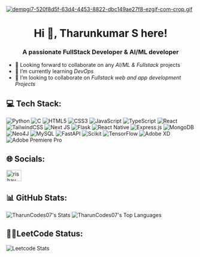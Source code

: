 [![dempgi7-520f8d5f-63d4-4453-8822-dbc149ae27f8-ezgif-com-crop.gif](https://i.postimg.cc/fTLZbKdX/dempgi7-520f8d5f-63d4-4453-8822-dbc149ae27f8-ezgif-com-crop.gif)](https://postimg.cc/s1tb65wD)
<h1 align="center">Hi 👋,  Tharunkumar S here!</h1>

<h3 align="center">A passionate FullStack Developer & AI/ML developer</h3>

- 🔭 Looking forward to collaborate on any *AI/ML & Fullstack* projects
- 🌱 I’m currently learning *DevOps*
- 👯 I’m looking to collaborate on *Fullstack web and app development Projects*


## 💻 Tech Stack:

![Python](https://img.shields.io/badge/python-3670A0?style=for-the-badge&logo=python&logoColor=ffdd54) ![C](https://img.shields.io/badge/c-%2300599C.svg?style=for-the-badge&logo=c&logoColor=white) ![HTML5](https://img.shields.io/badge/html5-%23E34F26.svg?style=for-the-badge&logo=html5&logoColor=white) ![CSS3](https://img.shields.io/badge/css3-%231572B6.svg?style=for-the-badge&logo=css3&logoColor=white) ![JavaScript](https://img.shields.io/badge/javascript-%23323330.svg?style=for-the-badge&logo=javascript&logoColor=%23F7DF1E) ![TypeScript](https://img.shields.io/badge/TypeScript-3178C6.svg?style=for-the-badge&logo=TypeScript&logoColor=white) ![React](https://img.shields.io/badge/React-61DAFB.svg?style=for-the-badge&logo=React&logoColor=black) ![TailwindCSS](https://img.shields.io/badge/tailwindcss-%2338B2AC.svg?style=for-the-badge&logo=tailwind-css&logoColor=white) ![Next JS](https://img.shields.io/badge/Next-black?style=for-the-badge&logo=next.js&logoColor=white) ![Flask](https://img.shields.io/badge/flask-%23000.svg?style=for-the-badge&logo=flask&logoColor=white) ![React Native](https://img.shields.io/badge/react_native-%2320232a.svg?style=for-the-badge&logo=react&logoColor=%2361DAFB)  ![Express.js](https://img.shields.io/badge/express.js-%23404d59.svg?style=for-the-badge&logo=express&logoColor=%2361DAFB)  ![MongoDB](https://img.shields.io/badge/MongoDB-%234ea94b.svg?style=for-the-badge&logo=mongodb&logoColor=white) ![Neo4J](https://img.shields.io/badge/Neo4j-008CC1?style=for-the-badge&logo=neo4j&logoColor=white) ![MySQL](https://img.shields.io/badge/mysql-4479A1.svg?style=for-the-badge&logo=mysql&logoColor=white) ![FastAPI](https://img.shields.io/badge/FastAPI-005571?style=for-the-badge&logo=fastapi)  ![Scikit](https://img.shields.io/badge/scikitlearn-F7931E.svg?style=for-the-badge&logo=scikit-learn&logoColor=white) ![TensorFlow](https://img.shields.io/badge/TensorFlow-FF6F00?style=for-the-badge&logo=TensorFlow&logoColor=white)	  ![Adobe XD](https://img.shields.io/badge/Adobe%20XD-470137?style=for-the-badge&logo=Adobe%20XD&logoColor=#FF61F6)  ![Adobe Premiere Pro](https://img.shields.io/badge/Adobe%20Premiere%20Pro-9999FF.svg?style=for-the-badge&logo=Adobe%20Premiere%20Pro&logoColor=white)

## 🌐 Socials:

<a href="https://instagram.com/rishav_chanda" target="blank"><img align="center" src="https://raw.githubusercontent.com/rahuldkjain/github-profile-readme-generator/master/src/images/icons/Social/instagram.svg" alt="rishav_chanda" height="30" width="40" /></a>


## 📊 GitHub Stats:
![TharunCodes07's Stats](https://github-readme-stats.vercel.app/api?username=TharunCodes07&theme=react&show_icons=true&hide_border=true&count_private=true) ![TharunCodes07's Top Languages](https://github-readme-stats.vercel.app/api/top-langs/?username=TharunCodes07&theme=react&show_icons=true&hide_border=true&layout=compact)

## 🧑‍💻LeetCode Status:
![Leetcode Stats](https://leetcard.jacoblin.cool/Exotic_)
